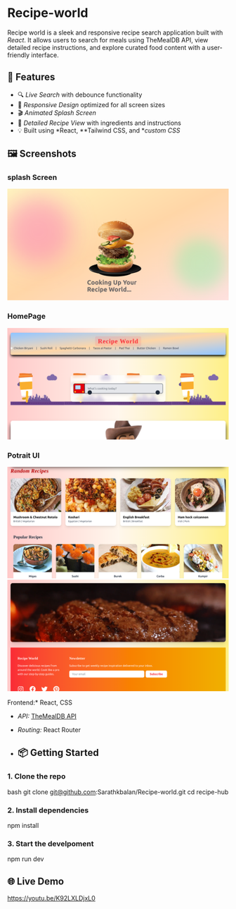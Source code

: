 # Recipe-world
Recipe world is a sleek and responsive recipe search application built with *React*. It allows users to search for meals using TheMealDB API, view detailed recipe instructions, and explore curated food content with a user-friendly interface.


## 🚀 Features

- 🔍 *Live Search* with debounce functionality
- 📱 *Responsive Design* optimized for all screen sizes
- 🎬 *Animated Splash Screen*
- 🧾 *Detailed Recipe View* with ingredients and instructions
- 💡 Built using *React, **Tailwind CSS, and **custom CSS*

## 🖼️ Screenshots
### splash Screen
![Splash Screen](./splashscreen.png)

### HomePage
![Home Screen](./home.png)

### Potrait UI

![Potrait Screen](./Random.png)
![Potrait Screen 2](./footer.png)



Frontend:* React, CSS
- *API:* [TheMealDB API](https://www.themealdb.com/api.php)
- *Routing:* React Router

- ## 📦 Getting Started

### 1. Clone the repo
bash
git clone git@github.com:Sarathkbalan/Recipe-world.git
cd recipe-hub

### 2. Install dependencies

npm install

### 3. Start the develpoment 

npm run dev

## 🌐 Live Demo 

https://youtu.be/K92LXLDjxL0
